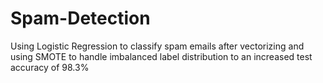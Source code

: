 # Spam-Detection
Using Logistic Regression to classify spam emails after vectorizing and using SMOTE to handle imbalanced label distribution to an increased test accuracy of 98.3%
